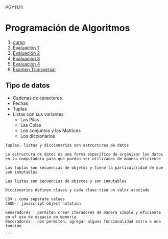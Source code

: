 PGY1121
# Programación de Algoritmos
1. [curso](curso/README.md)
1. [Evaluación 1](eval1/README.md)
1. [Evaluación 2](eval2/README.md)
1. [Evaluación 3](eval3/README.md)
1. [Evaluación 4](eval4/README.md)
1. [Examen Transversal](et/README.md)


## Tipo de datos 

* Cadenas de caracteres
* Fechas
* Tuplas
* Listas con sus variantes
    * Las Pilas
    * Las Colas
    * Los conjuntos y las Matrices
    * Los diccionarios


````
Tuplas, listas y diccionarios son estructuras de datos

La estructura de datos es una forma específica de organizar los datos en la computadora para que puedan ser utilizados de manera eficiente

Las tuplas son secuencias de objetos y tiene la particularidad de que son inmutables

Las listas son secuencias de objetos y son inmutables

Diccionarios definen claves y cada clave tien un valor asociado

CSV : coma separate values
JSON : javascript object notation

Generadores : permiten crear iteradores de manera simple y eficiente en el uso de espacio en memoria
Decoradores : nos permiten, agregar alguna funcionalidad extra a una función

```
